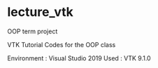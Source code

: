 # lecture_vtk
OOP term project

VTK Tutorial Codes for the OOP class

Environment : Visual Studio 2019
Used : VTK 9.1.0